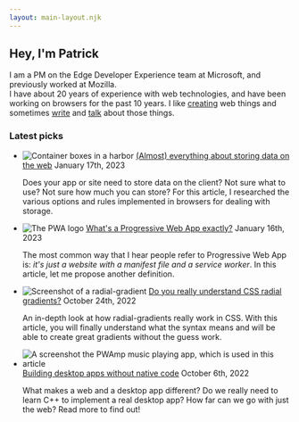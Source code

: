 ```yaml
---
layout: main-layout.njk
---
```

## Hey, I'm Patrick

I am a PM on the Edge Developer Experience team at Microsoft, and previously worked at Mozilla.\
I have about 20 years of experience with web technologies, and have been working on browsers for the past 10 years. I like <a href="lab">creating</a> web things and sometimes <a href="articles">write</a> and <a href="talks">talk</a> about those things.

### Latest picks

<ul class="entries">
  <li>
    <img src="/assets/storage.jpg" alt="Container boxes in a harbor" class="thumbnail">
    <a href="/articles/2023-01-17-web-storage">(Almost) everything about storing data on the web</a>
    <time datetime="2023-01-17">January 17th, 2023</time>
    <p>Does your app or site need to store data on the client? Not sure what to use? Not sure how much you can store? For this article, I researched the various options and rules implemented in browsers for dealing with storage.</p>
  </li>
  <li>
    <img src="/assets/pwa-logo.png" alt="The PWA logo" class="thumbnail">
    <a href="/articles/2023-01-16-whats-a-pwa">What's a Progressive Web App exactly?</a>
    <time datetime="2023-01-16">January 16th, 2023</time>
    <p>The most common way that I hear people refer to Progressive Web App is: <em>it's just a website with a manifest file and a service worker</em>. In this article, let me propose another definition.</p>
  </li>
  <li>
    <img src="/assets/radial-gradient/ray-stops.png" alt="Screenshot of a radial-gradient" class="thumbnail">
    <a href="/articles/2022-10-24-do-you-really-understand-CSS-radial-gradients">Do you really understand CSS radial gradients?</a>
    <time datetime="2022-10-24">October 24th, 2022</time>
    <p>An in-depth look at how radial-gradients really work in CSS. With this article, you will finally understand what the syntax means and will be able to create great gradients without the guess work.</p>
  </li>
  <li>
    <img src="https://raw.githubusercontent.com/MicrosoftEdge/Demos/main/pwamp/screenshot-playlist.png" alt="A screenshot the PWAmp music playing app, which is used in this article" class="thumbnail">
    <a href="/articles/2022-10-06-building-desktop-apps-without-native-code">Building desktop apps without native code</a>
    <time datetime="2022-10-06">October 6th, 2022</time>
    <p>What makes a web and a desktop app different? Do we really need to learn C++ to implement a real desktop app? How far can we go with just the web? Read more to find out!</p>
  </li>
</ul>